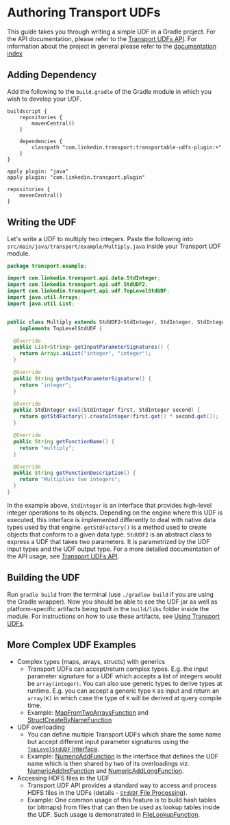 # Authoring Transport UDFs

This guide takes you through writing a simple UDF in a Gradle project.
For the API documentation, please refer to the [Transport UDFs
API](transport-udfs-api.md). For information about the project in
general please refer to the [documentation
index](/README.md#documentation)

## Adding Dependency

Add the following to the `build.gradle` of the Gradle module in which
you wish to develop your UDF.

```Gradle
buildscript {
    repositories {
        mavenCentral()
    }

    dependencies {
        classpath "com.linkedin.transport:transportable-udfs-plugin:+"
    }
}

apply plugin: "java"
apply plugin: "com.linkedin.transport.plugin"

repositories {
    mavenCentral()
}
```

## Writing the UDF

Let's write a UDF to multiply two integers. Paste the following into
`src/main/java/transport/example/Multiply.java` inside your Transport
UDF module.

```java
package transport.example;

import com.linkedin.transport.api.data.StdInteger;
import com.linkedin.transport.api.udf.StdUDF2;
import com.linkedin.transport.api.udf.TopLevelStdUDF;
import java.util.Arrays;
import java.util.List;


public class Multiply extends StdUDF2<StdInteger, StdInteger, StdInteger>
    implements TopLevelStdUDF {

  @Override
  public List<String> getInputParameterSignatures() {
    return Arrays.asList("integer", "integer");
  }

  @Override
  public String getOutputParameterSignature() {
    return "integer";
  }

  @Override
  public StdInteger eval(StdInteger first, StdInteger second) {
    return getStdFactory().createInteger(first.get() * second.get());
  }

  @Override
  public String getFunctionName() {
    return "multiply";
  }

  @Override
  public String getFunctionDescription() {
    return "Multiplies two integers";
  }
}
```

In the example above, `StdInteger` is an interface that provides
high-level integer operations to its objects. Depending on the engine
where this UDF is executed, this interface is implemented differently
to deal with native data types used by that engine. `getStdFactory()`
is a method used to create objects that conform to a given data type.
`StdUDF2` is an abstract class to express a UDF that takes two
parameters. It is parametrized by the UDF input types and the UDF
output type. For a more detailed documentation of the API usage, see
[Transport UDFs API](transport-udfs-api.md).

## Building the UDF

Run `gradle build` from the terminal (use `./gradlew build` if you are
using the Gradle wrapper). Now you should be able to see the UDF jar
as well as platform-specific artifacts being built in the `build/libs`
folder inside the module. For instructions on how to use these
artifacts, see [Using Transport UDFs](using-transport-udfs.md).

## More Complex UDF Examples

- Complex types (maps, arrays, structs) with generics
  - Transport UDFs can accept/return complex types. E.g. the input
    parameter signature for a UDF which accepts a list of integers
    would be `array(integer)`. You can also use generic types to
    derive types at runtime. E.g. you can accept a generic type `K` as
    input and return an `array(K)` in which case the type of `K` will
    be derived at query compile time.
  - Example: [MapFromTwoArraysFunction](../transportable-udfs-examples/transportable-udfs-example-udfs/src/main/java/com/linkedin/transport/examples/MapFromTwoArraysFunction.java) and [StructCreateByNameFunction](../transportable-udfs-examples/transportable-udfs-example-udfs/src/main/java/com/linkedin/transport/examples/StructCreateByNameFunction.java)
- UDF overloading
  - You can define multiple Transport UDFs which share the same name
    but accept different input parameter signatures using the
    [`TopLevelStdUDF`
    Interface](transport-udfs-api.md#toplevelstdudf-interface).
  - Example:
    [NumericAddFunction](../transportable-udfs-examples/transportable-udfs-example-udfs/src/main/java/com/linkedin/transport/examples/NumericAddFunction.java)
    is the interface that defines the UDF name which is then shared by
    two of its overloadings
    viz. [NumericAddIntFunction](../transportable-udfs-examples/transportable-udfs-example-udfs/src/main/java/com/linkedin/transport/examples/NumericAddIntFunction.java)
    and
    [NumericAddLongFunction](../transportable-udfs-examples/transportable-udfs-example-udfs/src/main/java/com/linkedin/transport/examples/NumericAddLongFunction.java).
- Accessing HDFS files in the UDF
  - Transport UDF API provides a standard way to access and process
    HDFS files in the UDFs (details - [`StdUDF` File
    Processing](transport-udfs-api.md#stdudf-file-processing)).
  - Example: One common usage of this feature is to build hash tables
    (or bitmaps) from files that can then be used as lookup tables
    inside the UDF. Such usage is demonstrated in
    [FileLookupFunction](../transportable-udfs-examples/transportable-udfs-example-udfs/src/main/java/com/linkedin/transport/examples/FileLookupFunction.java).
